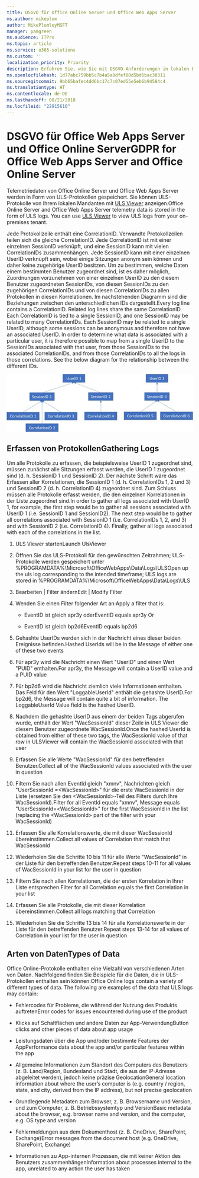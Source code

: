 ```yaml
---
title: DSGVO für Office Online Server und Office Web Apps Server
ms.author: mikeplum
author: MikePlumleyMSFT
manager: pamgreen
ms.audience: ITPro
ms.topic: article
ms.service: o365-solutions
ms.custom: ''
localization_priority: Priority
description: Erfahren Sie, wie Sie mit DSGVO-Anforderungen in lokalen Exchange Server-Installationen umgehen.
ms.openlocfilehash: 1d77abc759bb5c7b4a5a8dfef80d5bd6bac38311
ms.sourcegitcommit: 9bb65bafec4dd6bc17c7c07ed55e5eb6b94584c4
ms.translationtype: HT
ms.contentlocale: de-DE
ms.lasthandoff: 08/21/2018
ms.locfileid: "22915610"
---
```

# <a name="gdpr-for-office-web-apps-server-and-office-online-server"></a><span data-ttu-id="34cd0-103">DSGVO für Office Web Apps Server und Office Online Server</span><span class="sxs-lookup"><span data-stu-id="34cd0-103">GDPR for Office Web Apps Server and Office Online Server</span></span>

<span data-ttu-id="34cd0-p101">Telemetriedaten von Office Online Server und Office Web Apps Server werden in Form von ULS-Protokollen gespeichert. Sie können ULS-Protokolle von Ihrem lokalen Mandanten mit [ULS Viewer](https://www.microsoft.com/en-us/download/details.aspx?id=44020) anzeigen.</span><span class="sxs-lookup"><span data-stu-id="34cd0-p101">Office Online Server and Office Web Apps Server telemetry data is stored in the form of ULS logs. You can use [ULS Viewer](https://www.microsoft.com/en-us/download/details.aspx?id=44020) to view ULS logs from your on-premises tenant.</span></span>

<span data-ttu-id="34cd0-p102">Jede Protokollzeile enthält eine CorrelationID. Verwandte Protokollzeilen teilen sich die gleiche CorrelationID. Jede CorrelationID ist mit einer einzelnen SessionID verknüpft, und eine SessionID kann mit vielen CorrelationIDs zusammenhängen. Jede SessionID kann mit einer einzelnen UserID verknüpft sein, wobei einige Sitzungen anonym sein können und daher keine zugehörige UserID besitzen. Um zu bestimmen, welche Daten einem bestimmten Benutzer zugeordnet sind, ist es daher möglich, Zuordnungen vorzunehmen von einer einzelnen UserID zu den diesem Benutzer zugeordneten SessionIDs, von diesen SessionIDs zu den zugehörigen CorrelationIDs und von diesen CorrelationIDs zu allen Protokollen in diesen Korrelationen. Im nachstehenden Diagramm sind die Beziehungen zwischen den unterschiedlichen IDs dargestellt.</span><span class="sxs-lookup"><span data-stu-id="34cd0-p102">Every log line contains a CorrelationID. Related log lines share the same CorrelationID. Each CorrelationID is tied to a single SessionID, and one SessionID may be related to many CorrelationIDs. Each SessionID may be related to a single UserID, although some sessions can be anonymous and therefore not have an associated UserID. In order to determine what data is associated with a particular user, it is therefore possible to map from a single UserID to the SessionIDs associated with that user, from those SessionIDs to the associated CorrelationIDs, and from those CorrelationIDs to all the logs in those correlations. See the below diagram for the relationship between the different IDs.</span></span>

![](media/gdpr-for-office-online-server-image1.jpg)

## <a name="gathering-logs"></a><span data-ttu-id="34cd0-112">Erfassen von Protokollen</span><span class="sxs-lookup"><span data-stu-id="34cd0-112">Gathering Logs</span></span>

<span data-ttu-id="34cd0-p103">Um alle Protokolle zu erfassen, die beispielsweise UserID 1 zugeordnet sind, müssen zunächst alle Sitzungen erfasst werden, die UserID 1 zugeordnet sind (d. h. SessionID 1 und SessionID 2). Der nächste Schritt wäre das Erfassen aller Korrelationen, die SessionID 1 (d. h. CorrelationIDs 1, 2 und 3) und SessionID 2 (d. h. CorrelationID 4) zugeordnet sind. Zum Schluss müssen alle Protokolle erfasst werden, die den einzelnen Korrelationen in der Liste zugeordnet sind.</span><span class="sxs-lookup"><span data-stu-id="34cd0-p103">In order to gather all logs associated with UserID 1, for example, the first step would be to gather all sessions associated with UserID 1 (i.e. SessionID 1 and SessionID2). The next step would be to gather all correlations associated with SessionID 1 (i.e. CorrelationIDs 1, 2, and 3) and with SessionID 2 (i.e. CorrelationID 4). Finally, gather all logs associated with each of the correlations in the list.</span></span>

1.  <span data-ttu-id="34cd0-116">ULS Viewer starten</span><span class="sxs-lookup"><span data-stu-id="34cd0-116">Launch UlsViewer</span></span>

2.  <span data-ttu-id="34cd0-117">Öffnen Sie das ULS-Protokoll für den gewünschten Zeitrahmen; ULS-Protokolle werden gespeichert unter %PROGRAMDATA%\\Microsoft\\OfficeWebApps\\Data\\Logs\\ULS</span><span class="sxs-lookup"><span data-stu-id="34cd0-117">Open up the uls log corresponding to the intended timeframe; ULS logs are stored in %PROGRAMDATA%\\Microsoft\\OfficeWebApps\\Data\\Logs\\ULS</span></span>

3.  <span data-ttu-id="34cd0-118">Bearbeiten | Filter ändern</span><span class="sxs-lookup"><span data-stu-id="34cd0-118">Edit | Modify Filter</span></span>

4.  <span data-ttu-id="34cd0-119">Wenden Sie einen Filter folgender Art an:</span><span class="sxs-lookup"><span data-stu-id="34cd0-119">Apply a filter that is:</span></span>

    -   <span data-ttu-id="34cd0-120">EventID ist gleich apr3y oder</span><span class="sxs-lookup"><span data-stu-id="34cd0-120">EventID equals apr3y Or</span></span>

    -   <span data-ttu-id="34cd0-121">EventID ist gleich bp2d6</span><span class="sxs-lookup"><span data-stu-id="34cd0-121">EventID equals bp2d6</span></span>

5.  <span data-ttu-id="34cd0-122">Gehashte UserIDs werden sich in der Nachricht eines dieser beiden Ereignisse befinden.</span><span class="sxs-lookup"><span data-stu-id="34cd0-122">Hashed UserIds will be in the Message of either one of these two events</span></span>

6.  <span data-ttu-id="34cd0-123">Für apr3y wird die Nachricht einen Wert "UserID" und einen Wert "PUID" enthalten.</span><span class="sxs-lookup"><span data-stu-id="34cd0-123">For apr3y, the Message will contain a UserID value and a PUID value</span></span>

7.  <span data-ttu-id="34cd0-p104">Für bp2d6 wird die Nachricht ziemlich viele Informationen enthalten. Das Feld für den Wert "LoggableUserId" enthält die gehashte UserID.</span><span class="sxs-lookup"><span data-stu-id="34cd0-p104">For bp2d6, the Message will contain quite a bit of information. The LoggableUserId Value field is the hashed UserID.</span></span>

8.  <span data-ttu-id="34cd0-126">Nachdem die gehashte UserID aus einem der beiden Tags abgerufen wurde, enthält der Wert "WacSessionId" dieser Zeile in ULS Viewer die diesem Benutzer zugeordnete WacSessionId.</span><span class="sxs-lookup"><span data-stu-id="34cd0-126">Once the hashed UserId is obtained from either of these two tags, the WacSessionId value of that row in ULSViewer will contain the WacSessionId associated with that user</span></span>

9.  <span data-ttu-id="34cd0-127">Erfassen Sie alle Werte "WacSessionId" für den betreffenden Benutzer.</span><span class="sxs-lookup"><span data-stu-id="34cd0-127">Collect all of the WacSessionId values associated with the user in question</span></span>

10. <span data-ttu-id="34cd0-128">Filtern Sie nach allen EventId gleich "xmnv", Nachrichten gleich "UserSessionId =\<WacSessionId\>" für die erste WacSessionId in der Liste (ersetzen Sie den \<WacSessionId\>-Teil des Filters durch Ihre WacSessionId).</span><span class="sxs-lookup"><span data-stu-id="34cd0-128">Filter for all EventId equals "xmnv", Message equals "UserSessionId=\<WacSessionId\>" for the first WacSessionId in the list (replacing the \<WacSessionId\> part of the filter with your WacSessionId)</span></span>

11. <span data-ttu-id="34cd0-129">Erfassen Sie alle Korrelationswerte, die mit dieser WacSessionId übereinstimmen.</span><span class="sxs-lookup"><span data-stu-id="34cd0-129">Collect all values of Correlation that match that WacSessionId</span></span>

12. <span data-ttu-id="34cd0-130">Wiederholen Sie die Schritte 10 bis 11 für alle Werte "WacSessionId" in der Liste für den betreffenden Benutzer.</span><span class="sxs-lookup"><span data-stu-id="34cd0-130">Repeat steps 10-11 for all values of WacSessionId in your list for the user in question</span></span>

13. <span data-ttu-id="34cd0-131">Filtern Sie nach allen Korrelationen, die der ersten Korrelation in Ihrer Liste entsprechen.</span><span class="sxs-lookup"><span data-stu-id="34cd0-131">Filter for all Correlation equals the first Correlation in your list</span></span>

14. <span data-ttu-id="34cd0-132">Erfassen Sie alle Protokolle, die mit dieser Korrelation übereinstimmen.</span><span class="sxs-lookup"><span data-stu-id="34cd0-132">Collect all logs matching that Correlation</span></span>

15. <span data-ttu-id="34cd0-133">Wiederholen Sie die Schritte 13 bis 14 für alle Korrelationswerte in der Liste für den betreffenden Benutzer.</span><span class="sxs-lookup"><span data-stu-id="34cd0-133">Repeat steps 13-14 for all values of Correlation in your list for the user in question</span></span>

## <a name="types-of-data"></a><span data-ttu-id="34cd0-134">Arten von Daten</span><span class="sxs-lookup"><span data-stu-id="34cd0-134">Types of Data</span></span>

<span data-ttu-id="34cd0-p105">Office Online-Protokolle enthalten eine Vielzahl von verschiedenen Arten von Daten. Nachfolgend finden Sie Beispiele für die Daten, die in ULS-Protokollen enthalten sein können:</span><span class="sxs-lookup"><span data-stu-id="34cd0-p105">Office Online logs contain a variety of different types of data. The following are examples of the data that ULS logs may contain:</span></span>

-   <span data-ttu-id="34cd0-137">Fehlercodes für Probleme, die während der Nutzung des Produkts auftreten</span><span class="sxs-lookup"><span data-stu-id="34cd0-137">Error codes for issues encountered during use of the product</span></span>

-   <span data-ttu-id="34cd0-138">Klicks auf Schaltflächen und andere Daten zur App-Verwendung</span><span class="sxs-lookup"><span data-stu-id="34cd0-138">Button clicks and other pieces of data about app usage</span></span>

-   <span data-ttu-id="34cd0-139">Leistungsdaten über die App und/oder bestimmte Features der App</span><span class="sxs-lookup"><span data-stu-id="34cd0-139">Performance data about the app and/or particular features within the app</span></span>

-   <span data-ttu-id="34cd0-140">Allgemeine Informationen zum Standort des Computers des Benutzers (z. B. Land/Region, Bundesland und Stadt, die aus der IP-Adresse abgeleitet werden), jedoch keine präzise Geolocation</span><span class="sxs-lookup"><span data-stu-id="34cd0-140">General location information about where the user’s computer is (e.g. country / region, state, and city, derived from the IP address), but not precise geolocation</span></span>

-   <span data-ttu-id="34cd0-141">Grundlegende Metadaten zum Browser, z. B. Browsername und Version, und zum Computer, z. B. Betriebssystemtyp und Version</span><span class="sxs-lookup"><span data-stu-id="34cd0-141">Basic metadata about the browser, e.g. browser name and version, and the computer, e.g. OS type and version</span></span>

-   <span data-ttu-id="34cd0-142">Fehlermeldungen aus dem Dokumenthost (z. B. OneDrive, SharePoint, Exchange)</span><span class="sxs-lookup"><span data-stu-id="34cd0-142">Error messages from the document host (e.g. OneDrive, SharePoint, Exchange)</span></span>

-   <span data-ttu-id="34cd0-143">Informationen zu App-internen Prozessen, die mit keiner Aktion des Benutzers zusammenhängen</span><span class="sxs-lookup"><span data-stu-id="34cd0-143">Information about processes internal to the app, unrelated to any action the user has taken</span></span>
